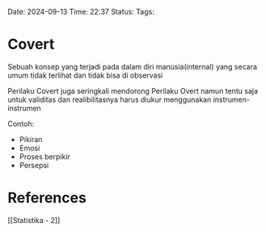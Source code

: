 Date: 2024-09-13
Time: 22:37
Status: 
Tags:


# Covert
Sebuah konsep yang terjadi pada dalam diri manusia(internal) yang secara umum tidak terlihat dan tidak bisa di observasi

Perilaku Covert juga seringkali mendorong Perilaku Overt namun tentu saja untuk validitas dan realibilitasnya harus diukur menggunakan instrumen-instrumen

Contoh:
- Pikiran
- Emosi
- Proses berpikir
- Persepsi


# References
[[Statistika - 2]]
